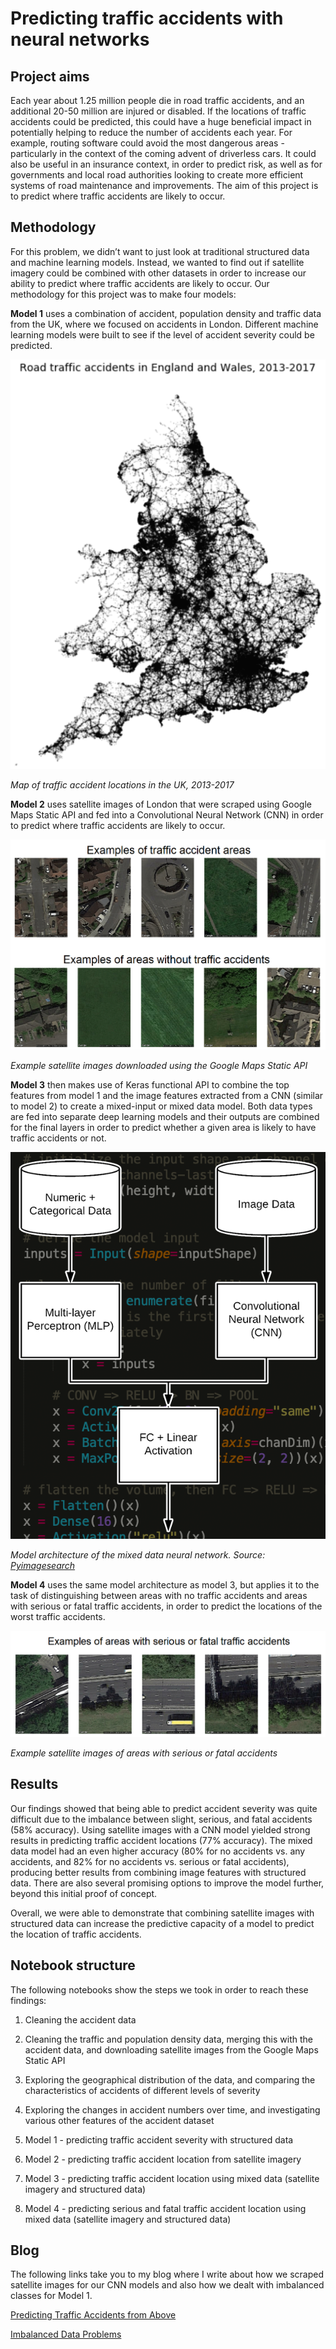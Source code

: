 ﻿# Predicting traffic accidents with neural networks



## Project aims


Each year about 1.25 million people die in road traffic accidents, and an additional 20-50 million are injured or disabled. If the locations of traffic accidents could be predicted, this could have a huge beneficial impact in potentially helping to reduce the number of accidents each year. For example, routing software could avoid the most dangerous areas - particularly in the context of the coming advent of driverless cars. It could also be useful in an insurance context, in order to predict risk, as well as for governments and local road authorities looking to create more efficient systems of road maintenance and improvements. The aim of this project is to predict where traffic accidents are likely to occur.





## Methodology


For this problem, we didn’t want to just look at traditional structured data and machine learning models. Instead, we wanted to find out if satellite imagery could be combined with other datasets in order to increase our ability to predict where traffic accidents are likely to occur. Our methodology for this project was to make four models:



**Model 1** uses a combination of accident, population density and traffic data from the UK, where we focused on accidents in London.  Different machine learning models were built to see if the level of accident severity could be predicted.



![](model1_accident_locations.png)



*Map of traffic accident locations in the UK, 2013-2017*
 



**Model 2** uses satellite images of London that were scraped using Google Maps Static API and fed into a Convolutional Neural Network (CNN) in order to predict where traffic accidents are likely to occur.



![](model2_satellite_image_examples.png)



*Example satellite images downloaded using the Google Maps Static API*


**Model 3** then makes use of Keras functional API to combine the top features from model 1 and the image features extracted from a CNN (similar to model 2) to create a mixed-input or mixed data model. Both data types are fed into separate deep learning models and their outputs are combined for the final layers in order to predict whether a given area is likely to have traffic accidents or not.



![](model3_mixed_data.png)



*Model architecture of the mixed data neural network. Source: [Pyimagesearch](https://www.pyimagesearch.com/2019/02/04/keras-multiple-inputs-and-mixed-data/)*






**Model 4** uses the same model architecture as model 3, but applies it to the task of distinguishing between areas with no traffic accidents and areas with serious or fatal traffic accidents, in order to predict the locations of the worst traffic accidents.


![](model4_serious_accident_examples.png)

*Example satellite images of areas with serious or fatal accidents*


## Results



Our findings showed that being able to predict accident severity was quite difficult due to the imbalance between slight, serious, and fatal accidents (58% accuracy).  Using satellite images with a CNN model yielded strong results in predicting traffic accident locations (77% accuracy). The mixed data model had an even higher accuracy (80% for no accidents vs. any accidents, and 82% for no accidents vs. serious or fatal accidents), producing better results from combining image features with structured data. There are also several promising options to improve the model further, beyond this initial proof of concept.



Overall, we were able to demonstrate that combining satellite images with structured data can increase the predictive capacity of a model to predict the location of traffic accidents.





## Notebook structure



The following notebooks show the steps we took in order to reach these findings:

1. Cleaning the accident data

2. Cleaning the traffic and population density data, merging this with the accident data, and downloading satellite images from the Google Maps Static API

3. Exploring the geographical distribution of the data, and comparing the characteristics of accidents of different levels of severity

4. Exploring the changes in accident numbers over time, and investigating various other features of the accident dataset

5. Model 1 - predicting traffic accident severity with structured data

6. Model 2 - predicting traffic accident location from satellite imagery

7. Model 3 - predicting traffic accident location using mixed data (satellite imagery and structured data)
8. Model 4 - predicting serious and fatal traffic accident location using mixed data (satellite imagery and structured data)

## Blog

The following links take you to my blog where I write about how we scraped satellite images for our CNN models and also how we dealt with imbalanced classes for Model 1.

[Predicting Traffic Accidents from Above](https://medium.com/@sabatinochen/predicting-traffic-accidents-from-above-e781a1e8228)

[Imbalanced Data Problems](https://medium.com/@sabatinochen/imbalanced-data-problems-7ca0baf5f800)

